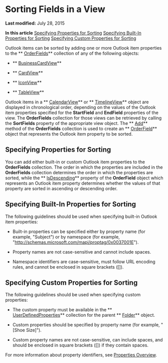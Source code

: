 
# Sorting Fields in a View

 **Last modified:** July 28, 2015

 **In this article**
 [Specifying Properties for Sorting](#sectionSection0)
 [Specifying Built-In Properties for Sorting](#sectionSection1)
 [Specifying Custom Properties for Sorting](#sectionSection2)


 Outlook items can be sorted by adding one or more Outlook item properties to the ** [OrderFields](e115fb80-352d-fd2e-c1c3-d266776fe122.md)** collection of any of the following objects:


-  ** [BusinessCardView](83706cf8-080c-fbf0-9381-5801a2dd4dfd.md)**
    
-  ** [CardView](cdac229b-f2b6-9ecb-e1a7-b53509426570.md)**
    
-  ** [IconView](dc2efa6c-4752-f713-f77e-378036f358dc.md)**
    
-  ** [TableView](026e27f8-1655-060d-e8cc-87eaaf4f1510.md)**
    
Outlook items in a  ** [CalendarView](37e078b9-9fc6-5894-b043-06d7257666a8.md)** or ** [TimelineView](fb14c1a1-f542-fa1e-f30f-c5ee3d2f0206.md)** object are displayed in chronological order, depending on the values of the Outlook item properties specified for the **StartField** and **EndField** properties of the view.
The  **OrderFields** collection for those views can be retrieved by calling the **SortFields** property of the appropriate view object. The ** [Add](aabd32ef-e707-ddc5-24b6-723293273e56.md)** method of the **OrderFields** collection is used to create an ** [OrderField](4ae32270-bde9-3178-bca3-f8d145779d3d.md)** object that represents the Outlook item property to be sorted.

## Specifying Properties for Sorting
<a name="sectionSection0"> </a>

You can add either built-in or custom Outlook item properties to the  **OrderFields** collection. The order in which the properties are included in the **OrderFields** collection determines the order in which the properties are sorted, while the ** [IsDescending](941f7144-748a-7b57-35f1-3e29077b926d.md)** property of the **OrderField** object which represents an Outlook item property determines whether the values of that property are sorted in ascending or descending order.


## Specifying Built-In Properties for Sorting
<a name="sectionSection1"> </a>

The following guidelines should be used when specifying built-in Outlook item properties:


- Built-in properties can be specified either by property name (for example, "Subject") or by namespace (for example, "http://schemas.microsoft.com/mapi/proptag/0x0037001E").
    
- Property names are not case-sensitive and cannot include spaces.
    
- Namespace identifiers are case-sensitive, must follow URL encoding rules, and cannot be enclosed in square brackets ([]).
    

## Specifying Custom Properties for Sorting
<a name="sectionSection2"> </a>

The following guidelines should be used when specifying custom properties:


- The custom property must be available in the  ** [UserDefinedProperties](196e5d4c-22be-02d3-95e0-3ea7594c2e4b.md)** collection for the parent ** [Folder](3cf6cda8-6d70-666e-2643-9d9c5b9cacfc.md)** object.
    
- Custom properties should be specified by property name (for example, "[Shoe Size]").
    
- Custom property names are not case-sensitive, can include spaces, and should be enclosed in square brackets ([]) if they contain spaces.
    
For more information about property identifiers, see  [Properties Overview](242c9e89-a0c5-ff89-0d2a-410bd42a3461.md).

